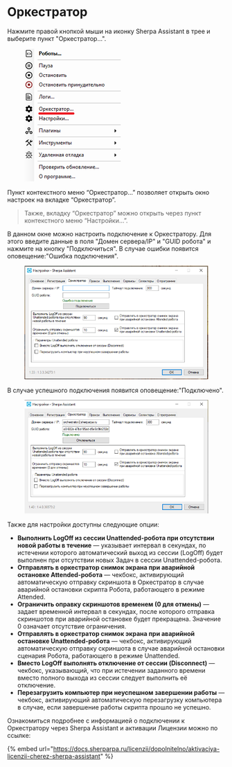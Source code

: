# Оркестратор

Нажмите правой кнопкой мыши на иконку Sherpa Assistant в трее и выберите пункт "Оркестратор...".

<figure><img src="../../../.gitbook/assets/2025-07-26_18-14-31 (1).png" alt=""><figcaption></figcaption></figure>

Пункт контекстного меню “Оркестратор…” позволяет открыть окно настроек на вкладке “Оркестратор”.

> Также, вкладку “Оркестратор” можно открыть через пункт контекстного меню “Настройки…”.

В данном окне можно настроить подключение к Оркестратору. Для этого введите данные в поля "Домен сервера/IP" и "GUID робота" и нажмите на кнопку "Подключиться". В случае ошибки появится оповещение:"Ошибка подключения".

<figure><img src="../../../.gitbook/assets/image (19).png" alt=""><figcaption></figcaption></figure>

В случае успешного подключения появится оповещение:"Подключено".

<figure><img src="../../../.gitbook/assets/изображение (1) (1).png" alt=""><figcaption></figcaption></figure>

Также для настройки доступны следующие опции:

* **Выполнить LogOff из сессии Unattended-робота при отсутствии новой работы в течение** — указывает интервал в секундах, по истечении которого автоматический выход из сессии (LogOff) будет выполнен при отсутствии новых Задач в сессии Unattended-робота.
* **Отправлять в оркестратор снимок экрана при аварийной остановке Attended-робота** — чекбокс, активирующий автоматическую отправку скриншота в Оркестратор в случае аварийной остановки скрипта Робота, работающего в режиме Attended.
* **Ограничить оправку скриншотов временем (0 для отмены)** — задает временной интервал в секундах, после которого отправка скриншотов при аварийной остановке будет прекращена. Значение 0 означает отсутствие ограничения.
* **Отправлять в оркестратор снимок экрана при аварийной остановке Unattended-робота** — чекбокс, активирующий автоматическую отправку скриншота в случае аварийной остановки сценария Робота, работающего в режиме Unattended.
* **Вместо LogOff выполнять отключение от сессии (Disconnect)** — чекбокс, указывающий, что при истечении заданного времени вместо полного выхода из сессии следует выполнить её отключение.
* **Перезагрузить компьютер при неуспешном завершении работы** — чекбокс, активирующий автоматическую перезагрузку компьютера в случае, если завершение работы скрипта прошло не успешно.

Ознакомиться подробнее с информацией о подключении к Оркестратору через Sherpa Assistant и активации Лицензии можно по ссылке:

{% embed url="https://docs.sherparpa.ru/licenzii/dopolnitelno/aktivaciya-licenzii-cherez-sherpa-assistant" %}
